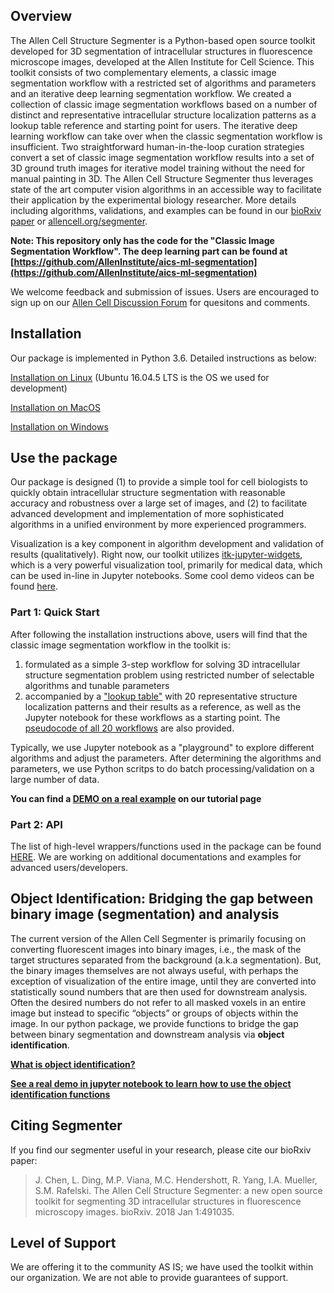## Overview

The Allen Cell Structure Segmenter is a Python-based open source toolkit developed for 3D segmentation of intracellular structures in fluorescence microscope images, developed at the Allen Institute for Cell Science. This toolkit consists of two complementary elements, a classic image segmentation workflow with a restricted set of algorithms and parameters and an iterative deep learning segmentation workflow. We created a collection of classic image segmentation workflows based on a number of distinct and representative intracellular structure localization patterns as a lookup table reference and starting point for users. The iterative deep learning workflow can take over when the classic segmentation workflow is insufficient. Two straightforward human-in-the-loop curation strategies convert a set of classic image segmentation workflow results into a set of 3D ground truth images for iterative model training without the need for manual painting in 3D. The Allen Cell Structure Segmenter thus leverages state of the art computer vision algorithms in an accessible way to facilitate their application by the experimental biology researcher. More details including algorithms, validations, and examples can be found in our [bioRxiv paper](https://www.biorxiv.org/content/10.1101/491035v1) or [allencell.org/segmenter](allencell.org/segmenter).


**Note: This repository only has the code for the "Classic Image Segmentation Workflow". The deep learning part can be found at [https://github.com/AllenInstitute/aics-ml-segmentation](https://github.com/AllenInstitute/aics-ml-segmentation)**

We welcome feedback and submission of issues. Users are encouraged to sign up on our [Allen Cell Discussion Forum](https://forum.allencell.org/) for quesitons and comments.

## Installation

Our package is implemented in Python 3.6. Detailed instructions as below:

[Installation on Linux](./docs/installation_linux.md) (Ubuntu 16.04.5 LTS is the OS we used for development)

[Installation on MacOS](./docs/installation_mac.md)

[Installation on Windows](./docs/installation_windows.md)


## Use the package

Our package is designed (1) to provide a simple tool for cell biologists to quickly obtain intracellular structure segmentation with reasonable accuracy and robustness over a large set of images, and (2) to facilitate advanced development and implementation of more sophisticated algorithms in a unified environment by more experienced programmers.

Visualization is a key component in algorithm development and validation of results (qualitatively). Right now, our toolkit utilizes [itk-jupyter-widgets](https://github.com/InsightSoftwareConsortium/itk-jupyter-widgets), which is a very powerful visualization tool, primarily for medical data, which can be used in-line in Jupyter notebooks. Some cool demo videos can be found [here](https://www.youtube.com/playlist?list=PL2lHcsoU0YJsh6f8j2vbhg2eEpUnKEWcl).

### Part 1: Quick Start

After following the installation instructions above, users will find that the classic image segmentation workflow in the toolkit is:

1. formulated as a simple 3-step workflow for solving 3D intracellular structure segmentation problem using restricted number of selectable algorithms and tunable parameters
2. accompanied by a ["lookup table"](./docs/toolkit_paper_lookup_table_20181206.pdf) with 20 representative structure localization patterns and their results as a reference, as well as the Jupyter notebook for these workflows as a starting point. The [pseudocode of all 20 workflows](./docs/toolkit_paper_SI_vFinalForBioRxiv.pdf) are also provided.

Typically, we use Jupyter notebook as a "playground" to explore different algorithms and adjust the parameters. After determining the algorithms and parameters, we use Python scritps to do batch processing/validation on a large number of data. 

**You can find a [DEMO on a real example](https://github.com/AllenInstitute/aics-ml-segmentation/blob/master/docs/demo_1.md) on our tutorial page**

### Part 2: API  

The list of high-level wrappers/functions used in the package can be found [HERE](./docs/API.md). We are working on additional documentations and examples for advanced users/developers. 


## Object Identification: Bridging the gap between binary image (segmentation) and analysis

The current version of the Allen Cell Segmenter is primarily focusing on converting fluorescent images into binary images, i.e., the mask of the target structures separated from the background (a.k.a segmentation). But, the binary images themselves are not always useful, with perhaps the exception of visualization of the entire image, until they are converted into statistically sound numbers that are then used for downstream analysis. Often the desired numbers do not refer to all masked voxels in an entire image but instead to specific “objects” or groups of objects within the image. In our python package, we provide functions to bridge the gap between binary segmentation and downstream analysis via  **object identification**.

**[What is object identification?](https://github.com/AllenInstitute/aics-segmentation/blob/master/docs/object_identification.md)**


**[See a real demo in jupyter notebook to learn how to use the object identification functions](https://github.com/AllenInstitute/aics-segmentation/blob/master/lookup_table_demo/bridging_the_gap_between_binary_image_and_analysis.ipynb)**


## Citing Segmenter

If you find our segmenter useful in your research, please cite our bioRxiv paper:

> J. Chen, L. Ding, M.P. Viana, M.C. Hendershott, R. Yang, I.A. Mueller, S.M. Rafelski. The Allen Cell Structure Segmenter: a new open source toolkit for segmenting 3D intracellular structures in fluorescence microscopy images. bioRxiv. 2018 Jan 1:491035.

## Level of Support
We are offering it to the community AS IS; we have used the toolkit within our organization. We are not able to provide guarantees of support. 

